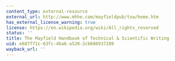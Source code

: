 ```yaml
---
content_type: external-resource
external_url: http://www.mhhe.com/mayfieldpub/tsw/home.htm
has_external_license_warning: true
license: https://en.wikipedia.org/wiki/All_rights_reserved
status: ''
title: The Mayfield Handbook of Technical & Scientific Writing
uid: e687f71c-63fc-4ba6-a520-2cb606937289
wayback_url: ''
---
```

